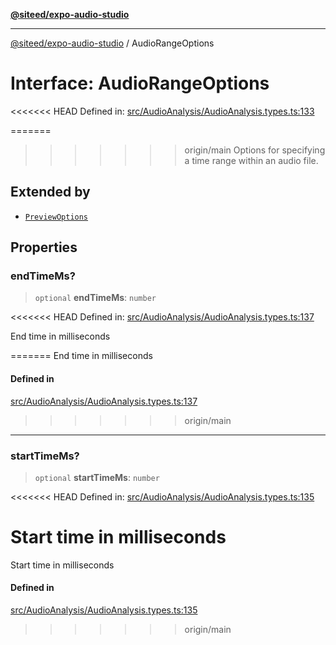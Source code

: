[**@siteed/expo-audio-studio**](../README.md)

***

[@siteed/expo-audio-studio](../README.md) / AudioRangeOptions

# Interface: AudioRangeOptions

<<<<<<< HEAD
Defined in: [src/AudioAnalysis/AudioAnalysis.types.ts:133](https://github.com/deeeed/expo-audio-stream/blob/e90b868a404df260dd0a517e22d7898d08118617/packages/expo-audio-studio/src/AudioAnalysis/AudioAnalysis.types.ts#L133)

=======
>>>>>>> origin/main
Options for specifying a time range within an audio file.

## Extended by

- [`PreviewOptions`](PreviewOptions.md)

## Properties

### endTimeMs?

> `optional` **endTimeMs**: `number`

<<<<<<< HEAD
Defined in: [src/AudioAnalysis/AudioAnalysis.types.ts:137](https://github.com/deeeed/expo-audio-stream/blob/e90b868a404df260dd0a517e22d7898d08118617/packages/expo-audio-studio/src/AudioAnalysis/AudioAnalysis.types.ts#L137)

End time in milliseconds

=======
End time in milliseconds

#### Defined in

[src/AudioAnalysis/AudioAnalysis.types.ts:137](https://github.com/deeeed/expo-audio-stream/blob/391ce6bcc63b985ab716f16d8cf5ddac64968b09/packages/expo-audio-studio/src/AudioAnalysis/AudioAnalysis.types.ts#L137)

>>>>>>> origin/main
***

### startTimeMs?

> `optional` **startTimeMs**: `number`

<<<<<<< HEAD
Defined in: [src/AudioAnalysis/AudioAnalysis.types.ts:135](https://github.com/deeeed/expo-audio-stream/blob/e90b868a404df260dd0a517e22d7898d08118617/packages/expo-audio-studio/src/AudioAnalysis/AudioAnalysis.types.ts#L135)

Start time in milliseconds
=======
Start time in milliseconds

#### Defined in

[src/AudioAnalysis/AudioAnalysis.types.ts:135](https://github.com/deeeed/expo-audio-stream/blob/391ce6bcc63b985ab716f16d8cf5ddac64968b09/packages/expo-audio-studio/src/AudioAnalysis/AudioAnalysis.types.ts#L135)
>>>>>>> origin/main
